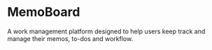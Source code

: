 # MemoBoard
A work management platform designed to help users keep track and manage their memos, to-dos and workflow.

